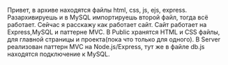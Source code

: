 Привет, в архиве находятся файлы html, css, js, ejs, express. Разархивируешь и в MySQL импортируешь второй файл, тогда всё работает. 
Сейчас я расскажу как работает сайт.
Сайт работает на Express,MySQL и паттерне MVC.
В Public хранятся HTML и CSS файлы, для главной страницы и проекта(пока что только для одного).
В Server реализован паттерн MVC на Node.js/Express, тут же в файле db.js находятся подключение к MySQL.
